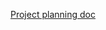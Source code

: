 [Project planning doc](https://docs.google.com/document/d/1vV0ccrTvSbXZSKeeJVSau3ICzg6S4JitmYebEuKUD1o/edit)